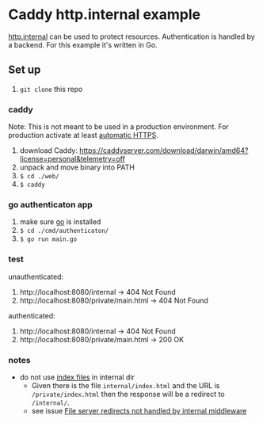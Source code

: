 # Caddy http.internal example

[http.internal](https://caddyserver.com/docs/internal) can be used to protect resources. Authentication is handled by a backend.
For this example it's written in Go.

## Set up

1. `git clone` this repo

### caddy

Note: This is not meant to be used in a production environment. For production activate at least [automatic HTTPS](https://caddyserver.com/docs/automatic-https).

1. download Caddy: https://caddyserver.com/download/darwin/amd64?license=personal&telemetry=off
1. unpack and move binary into PATH
1. `$ cd ./web/`
1. `$ caddy`

### go authenticaton app

1. make sure [go](https://golang.org/) is installed
1. `$ cd ./cmd/authenticaton/`
1. `$ go run main.go`

### test

unauthenticated:
1. http://localhost:8080/internal → 404 Not Found
1. http://localhost:8080/private/main.html → 404 Not Found

authenticated:
1. http://localhost:8080/internal → 404 Not Found
1. http://localhost:8080/private/main.html → 200 OK

### notes

- do not use [index files](https://caddyserver.com/docs/index) in internal dir
  - Given there is the file `internal/index.html` and the URL is `/private/index.html` then the response will be a redirect to `/internal/`.
  - see issue [File server redirects not handled by internal middleware](https://github.com/mholt/caddy/issues/1811)
